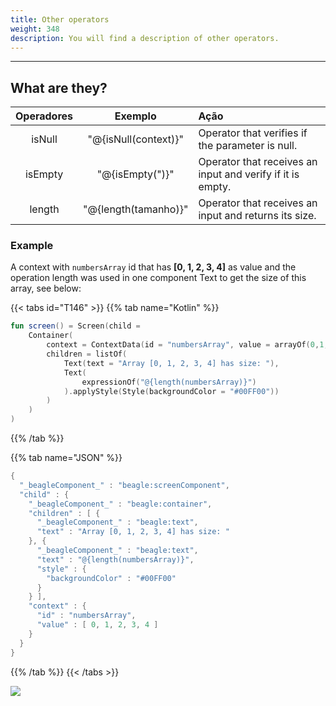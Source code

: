 ```yaml
---
title: Other operators
weight: 348
description: You will find a description of other operators.
---
```


---

## What are they?

| Operadores | Exemplo | Ação |
| :---: | :---: | :--- |
| isNull | "@{isNull\(context\)}" | Operator that verifies if the parameter is null.  |
| isEmpty | "@{isEmpty\("\)}" | Operator that receives an input and verify if it is empty.   |
| length | "@{length\(tamanho\)}" | Operator that receives an input and returns its size.  |

### Example

A context with `numbersArray` id that has  **\[0, 1, 2, 3, 4\]** as value and the operation length was used in one component Text to get the size of this array, see below: 

{{< tabs id="T146" >}}
{{% tab name="Kotlin" %}}
```kotlin
fun screen() = Screen(child = 
    Container(
        context = ContextData(id = "numbersArray", value = arrayOf(0,1,2,3,4)),
        children = listOf(
            Text(text = "Array [0, 1, 2, 3, 4] has size: "),
            Text(
                expressionOf("@{length(numbersArray)}")
            ).applyStyle(Style(backgroundColor = "#00FF00"))
        )
    )
)
```
{{% /tab %}}

{{% tab name="JSON" %}}
```kotlin
{
  "_beagleComponent_" : "beagle:screenComponent",
  "child" : {
    "_beagleComponent_" : "beagle:container",
    "children" : [ {
      "_beagleComponent_" : "beagle:text",
      "text" : "Array [0, 1, 2, 3, 4] has size: "
    }, {
      "_beagleComponent_" : "beagle:text",
      "text" : "@{length(numbersArray)}",
      "style" : {
        "backgroundColor" : "#00FF00"
      }
    } ],
    "context" : {
      "id" : "numbersArray",
      "value" : [ 0, 1, 2, 3, 4 ]
    }
  }
}
```
{{% /tab %}}
{{< /tabs >}}

![](/others.png)
